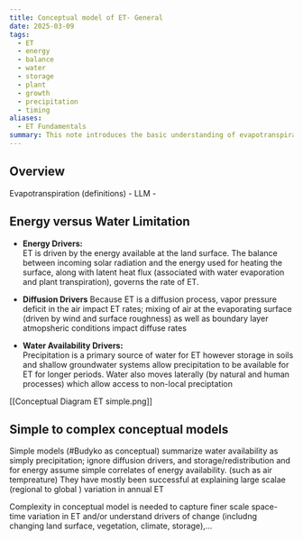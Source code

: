 ```yaml
---
title: Conceptual model of ET- General
date: 2025-03-09
tags:
  - ET
  - energy
  - balance
  - water
  - storage
  - plant
  - growth
  - precipitation
  - timing
aliases:
  - ET Fundamentals
summary: This note introduces the basic understanding of evapotranspiration (ET) as an exchange of water and energy when liquid water on a surface (land or ocean) becomes gaseous form in the atmosphere  - How much ET usually depends on whether energy or water availably is limiting along with the capacity of the atmosphere to hold water - A basic conceptual model covers the drivers of water availability (precipitation and storage) and energy availability (atmospheric and surface conditions) as well as the role played by plants
---
```


## Overview
Evapotranspiration (definitions) - LLM - 
## Energy versus Water Limitation

- **Energy  Drivers:**  
  ET is driven by the energy available at the land surface. The balance between incoming solar radiation and the energy used for heating the surface, along with latent heat flux (associated with water evaporation and plant transpiration), governs the rate of ET.
- **Diffusion Drivers**
    Because ET is a diffusion process, vapor pressure deficit in the air impact ET rates; mixing of air at the evaporating surface (driven by wind and surface roughness) as well as boundary layer atmopsheric conditions impact diffuse rates

- **Water Availability Drivers:**  
  Precipitation is a primary source of water for ET however storage in soils and shallow groundwater systems allow precipitation to be available for ET for longer periods.  Water also moves laterally (by natural and human processes) which allow access to non-local preciptation

[[Conceptual Diagram ET simple.png]]

## Simple to complex conceptual models

Simple models (#Budyko as conceptual) summarize water availability as simply precipitation; ignore diffusion drivers, and storage/redistribution and for energy assume simple  correlates of energy availability. (such as air tempreature) They have mostly been successful at explaining large scalae (regional to global ) variation in annual ET

Complexity in conceptual model is needed to capture finer scale space-time variation in ET and/or understand drivers of change (includng  changing land surface, vegetation, climate, storage),...


